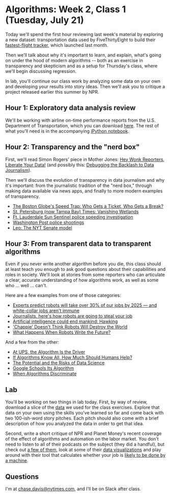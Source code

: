 # Algorithms: Week 2, Class 1 (Tuesday, July 21)

Today we'll spend the first hour reviewing last week's material by exploring a new dataset: transportation data used by FiveThirtyEight to build their [fastest-flight tracker](http://projects.fivethirtyeight.com/flights/), which launched last month.

Then we'll talk about why it's important to learn, and explain, what's going on under the hood of modern algorithms -- both as an exercise in transparency and skepticism and as a setup for Thursday's class, where we'll begin discussing regression.

In lab, you'll continue our class work by analyzing some data on your own and developing your results into story ideas. Then we'll ask you to critique a project released earlier this summer by NPR.

## Hour 1: Exploratory data analysis review

We'll be working with airline on-time performance reports from the U.S. Department of Transportation, which you can download [here](http://www.transtats.bts.gov/DL_SelectFields.asp?Table_ID=236&DB_Short_Name=On-Time). The rest of what you'll need is in the accompanying [iPython notebook](https://github.com/datapolitan/lede_algorithms/blob/master/class2_1/EDA_Review.ipynb).

## Hour 2: Transparency and the "nerd box"

First, we'll read Simon Rogers' piece in Mother Jones: [Hey Wonk Reporters, Liberate Your Data!](http://www.motherjones.com/media/2014/04/vox-538-upshot-open-data-missing) (and possibly this: [Debugging the Backlash to Data Journalism](http://towcenter.org/debugging-the-backlash-to-data-journalism/)).

Then we'll discuss the evolution of transparency in data journalism and why it's important: from the journalistic tradition of the "nerd box," through making data available via news apps, and finally to more modern examples of transparency.

  - [The Boston Globe's Speed Trap: Who Gets a Ticket, Who Gets a Break?](http://www.boston.com/globe/metro/packages/tickets/study.pdf)
  - [St. Petersburg (now Tampa Bay) Times: Vanishing Wetlands](http://www.sptimes.com/2006/webspecials06/wetlands/)
  - [Ft. Lauderdale Sun Sentinel police speeding investigation](http://databases.sun-sentinel.com/news/broward/ftlaudCopSpeeds/ftlaudCopSpeeds_list.php)
  - [Washington Post police shootings](http://www.washingtonpost.com/national/how-the-washington-post-is-examining-police-shootings-in-the-us/2015/06/29/f42c10b2-151b-11e5-9518-f9e0a8959f32_story.html)
  - [Leo: The NYT Senate model](http://www.nytimes.com/newsgraphics/2014/senate-model/methodology.html)

## Hour 3: From transparent data to transparent algorithms

Even if you never write another algorithm before you die, this class should at least teach you enough to ask good questions about their capabilities and roles in society. We'll look at stories from some reporters who can articulate a clear, accurate understanding of how algorithms work, as well as some who ... well ... can't.

Here are a few examples from one of those categories:

  - [Experts predict robots will take over 30% of our jobs by 2025 — and white-collar jobs aren't immune](http://www.businessinsider.com/experts-predict-that-one-third-of-jobs-will-be-replaced-by-robots-2015-5)
  - [Journalists, here's how robots are going to steal your job](http://www.newstatesman.com/future-proof/2014/03/journalists-heres-how-robots-are-going-steal-your-job)
  - [Artificial intelligence could end mankind: Hawking](http://www.cnbc.com/2014/05/04/artificial-intelligence-could-end-mankind-hawking.html)
  - ['Chappie' Doesn't Think Robots Will Destroy the World](http://www.nbcnews.com/tech/innovation/chappie-doesnt-think-robots-will-destroy-world-n305876)
  - [What Happens When Robots Write the Future?](http://op-talk.blogs.nytimes.com/2014/08/18/what-happens-when-robots-write-the-future/)

And a few from the other:

  - [At UPS, the Algorithm Is the Driver](http://www.wsj.com/articles/at-ups-the-algorithm-is-the-driver-1424136536)
  - [If Algorithms Know All, How Much Should Humans Help?](http://www.nytimes.com/2015/04/07/upshot/if-algorithms-know-all-how-much-should-humans-help.html?abt=0002&abg=0)
  - [The Potential and the Risks of Data Science](http://bits.blogs.nytimes.com/2013/04/07/the-potential-and-the-risks-of-data-science/)
  - [Google Schools Its Algorithm](http://www.nytimes.com/2011/03/06/weekinreview/06lohr.html)
  - [When Algorithms Discriminate](http://www.nytimes.com/2015/07/10/upshot/when-algorithms-discriminate.html)

## Lab

You'll be working on two things in lab today. First, by way of review, download a slice of the [data](http://www.transtats.bts.gov/DL_SelectFields.asp?Table_ID=236&DB_Short_Name=On-Time) we used for the class exercises. Explore that data on your own using the skills you've learned so far and come back with two 100-ish-word story pitches. Each pitch should also come with a brief description of how you analyzed the data in order to get that idea.

Second, write a short critique of NPR and Planet Money's recent coverage of the effect of algorithms and automation on the labor market. You don't need to listen to all of their podcasts on the subject (they did a handful), but check out [a few of them](http://www.npr.org/sections/money/2015/05/08/405270046/episode-622-humans-vs-robots), look at some of their [data visualizations](http://www.npr.org/sections/money/2015/05/21/408234543/will-your-job-be-done-by-a-machine) and play around with their tool that calculates whether your job is [likely to be done by a machine](http://www.npr.org/sections/money/2015/05/21/408234543/will-your-job-be-done-by-a-machine).

## Questions

I'm at chase.davis@nytimes.com, and I'll be on Slack after class.